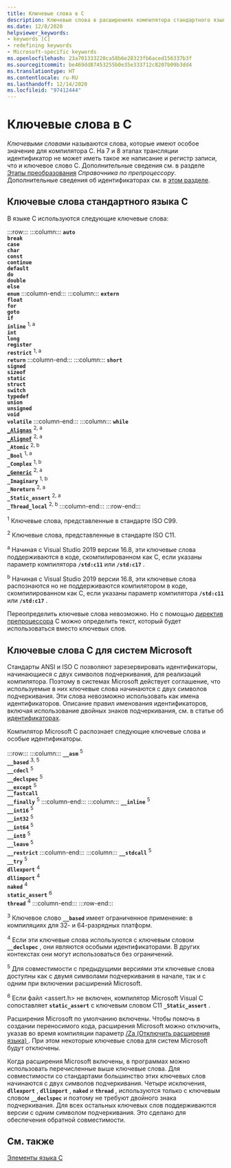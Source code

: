 ```yaml
---
title: Ключевые слова в C
description: Ключевые слова в расширениях компилятора стандартного языка C and Microsoft C.
ms.date: 12/8/2020
helpviewer_keywords:
- keywords [C]
- redefining keywords
- Microsoft-specific keywords
ms.openlocfilehash: 23a701333220ca58b6e28323fb6aced156337b3f
ms.sourcegitcommit: be469dd87453255b0e35e333712c8207b09b3dd4
ms.translationtype: HT
ms.contentlocale: ru-RU
ms.lasthandoff: 12/14/2020
ms.locfileid: "97412444"
---
```

# <a name="c-keywords"></a>Ключевые слова в C

*Ключевыми словами* называются слова, которые имеют особое значение для компилятора C. На 7 и 8 этапах трансляции идентификатор не может иметь такое же написание и регистр записи, что и ключевое слово C. Дополнительные сведения см. в разделе [Этапы преобразования](../preprocessor/phases-of-translation.md) *Справочника по препроцессору*. Дополнительные сведения об идентификаторах см. в [этом разделе](../c-language/c-identifiers.md).

## <a name="standard-c-keywords"></a>Ключевые слова стандартного языка C

В языке C используются следующие ключевые слова:

:::row:::
    :::column:::
        **`auto`**\
        **`break`**\
        **`case`**\
        **`char`**\
        **`const`**\
        **`continue`**\
        **`default`**\
        **`do`**\
        **`double`**\
        **`else`**\
        **`enum`**
    :::column-end:::
    :::column:::
        **`extern`**\
        **`float`**\
        **`for`**\
        **`goto`**\
        **`if`**\
        **`inline`** <sup>1, a</sup>\
        **`int`**\
        **`long`**\
        **`register`**\
        **`restrict`** <sup>1, a</sup>\
        **`return`**
    :::column-end:::
    :::column:::
        **`short`**\
        **`signed`**\
        **`sizeof`**\
        **`static`**\
        **`struct`**\
        **`switch`**\
        **`typedef`**\
        **`union`**\
        **`unsigned`**\
        **`void`**\
        **`volatile`**
    :::column-end:::
    :::column:::
        **`while`**\
        **[`_Alignas`](alignment-c.md#alignas-and-_alignas-c11)** <sup>2, a</sup>\
        **[`_Alignof`](alignment-c.md#alignof-and-_alignof-c11)** <sup>2, a</sup>\
        **`_Atomic`** <sup>2, b</sup>\
        **`_Bool`** <sup>1, a</sup>\
        **`_Complex`** <sup>1, b</sup>\
        **[`_Generic`](generic_selection.md)** <sup>2, a</sup>\
        **`_Imaginary`** <sup>1, b</sup>\
        **`_Noreturn`** <sup>2, a</sup>\
        **`_Static_assert`** <sup>2, a</sup>\
        **`_Thread_local`** <sup>2, b</sup>
    :::column-end:::
:::row-end:::

<sup>1</sup>  Ключевые слова, представленные в стандарте ISO C99.

<sup>2</sup>  Ключевые слова, представленные в стандарте ISO C11.

<sup>a</sup>  Начиная с Visual Studio 2019 версии 16.8, эти ключевые слова поддерживаются в коде, скомпилированном как C, если указаны параметр компилятора **`/std:c11`** или **`/std:c17`** .

<sup>b</sup>  Начиная с Visual Studio 2019 версии 16.8, эти ключевые слова распознаются но не поддерживаются компилятором в коде, скомпилированном как C, если указаны параметр компилятора **`/std:c11`** или **`/std:c17`** .

Переопределить ключевые слова невозможно. Но с помощью [директив препроцессора](../preprocessor/preprocessor-directives.md) C можно определить текст, который будет использоваться вместо ключевых слов.

## <a name="microsoft-specific-c-keywords"></a>Ключевые слова C для систем Microsoft

Стандарты ANSI и ISO C позволяют зарезервировать идентификаторы, начинающиеся с двух символов подчеркивания, для реализаций компилятора. Поэтому в системах Microsoft действует соглашение, что используемые в них ключевые слова начинаются с двух символов подчеркивания. Эти слова невозможно использовать как имена идентификаторов. Описание правил именования идентификаторов, включая использование двойных знаков подчеркивания, см. в статье об [идентификаторах](../c-language/c-identifiers.md).

Компилятор Microsoft C распознает следующие ключевые слова и особые идентификаторы.

:::row:::
    :::column:::
        **`__asm`** <sup>5</sup>\
        **`__based`** <sup>3, 5</sup>\
        **`__cdecl`** <sup>5</sup>\
        **`__declspec`** <sup>5</sup>\
        **`__except`** <sup>5</sup>\
        **`__fastcall`**\
        **`__finally`** <sup>5</sup>
    :::column-end:::
    :::column:::
        **`__inline`** <sup>5</sup>\
        **`__int16`** <sup>5</sup>\
        **`__int32`** <sup>5</sup>\
        **`__int64`** <sup>5</sup>\
        **`__int8`** <sup>5</sup>\
        **`__leave`** <sup>5</sup>\
        **`__restrict`**
    :::column-end:::
    :::column:::
        **`__stdcall`** <sup>5</sup>\
        **`__try`** <sup>5</sup>\
        **`dllexport`** <sup>4</sup>\
        **`dllimport`** <sup>4</sup>\
        **`naked`** <sup>4</sup>\
        **`static_assert`** <sup>6</sup>\
        **`thread`** <sup>4</sup>
    :::column-end:::
:::row-end:::

<sup>3</sup> Ключевое слово **`__based`** имеет ограниченное применение: в компиляциях для 32- и 64-разрядных платформ.

<sup>4</sup> Если эти ключевые слова используются с ключевым словом **`__declspec`** , они являются особыми идентификаторами. В других контекстах они могут использоваться без ограничений.

<sup>5</sup> Для совместимости с предыдущими версиями эти ключевые слова доступны как с двумя символами подчеркивания в начале, так и с одним при включении расширений Microsoft.

<sup>6</sup> Если файл <assert.h> не включен, компилятор Microsoft Visual C сопоставляет **`static_assert`** с ключевым словом C11 **`_Static_assert`** .

Расширения Microsoft по умолчанию включены. Чтобы помочь в создании переносимого кода, расширения Microsoft можно отключить, указав во время компиляции параметр [/Za \(Отключить расширения языка) ](../build/reference/za-ze-disable-language-extensions.md). При этом некоторые ключевые слова для систем Microsoft будут отключены.

Когда расширения Microsoft включены, в программах можно использовать перечисленные выше ключевые слова. Для совместимости со стандартами большинство этих ключевых слов начинаются с двух символов подчеркивания. Четыре исключения, **`dllexport`** , **`dllimport`** , **`naked`** и **`thread`** , используются только с ключевым словом **`__declspec`** и поэтому не требуют двойного знака подчеркивания. Для всех остальных ключевых слов поддерживаются версии с одним символом подчеркивания. Это сделано для обеспечения обратной совместимости.

## <a name="see-also"></a>См. также

[Элементы языка C](../c-language/elements-of-c.md)
